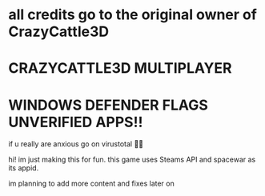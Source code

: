 # all credits go to the original owner of CrazyCattle3D

# CRAZYCATTLE3D MULTIPLAYER

# WINDOWS DEFENDER FLAGS UNVERIFIED APPS!!
if u really are anxious go on virustotal 🤷‍♂️

hi! im just making this for fun. this game uses Steams API and spacewar as its appid.

im planning to add more content and fixes later on
